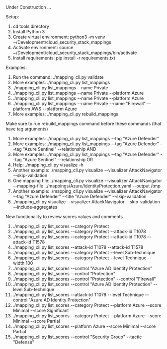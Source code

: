 Under Construction ...

Setup:  

1.  cd tools directory
1.  Install Python 3
1.  Create virtual environment:  python3 -m venv ~/Development/cloud_security_stack_mappings
1.  Activate environment:  source ~/Development/cloud_security_stack_mappings/bin/activate
1.  Install requirements:  pip install -r requirements.txt


Examples:
1.  Run the command:  ./mapping_cli.py validate
1.  More examples:   ./mapping_cli.py list_mappings
1.   ./mapping_cli.py list_mappings --name Private
1.   ./mapping_cli.py list_mappings --name Private --platform Azure
1.   ./mapping_cli.py list_mappings --name Private --platform Azure
1.  ./mapping_cli.py list_mappings --name Private --name "Firewall" --platform AWS --platform Azure
1.  More examples:   ./mapping_cli.py rebuild_mappings


Make sure to run rebuild_mappings command before these commands (that have tag arguments)
1.  More examples:   ./mapping_cli.py list_mappings --tag "Azure Defender"
1.  More examples:  ./mapping_cli.py list_mappings --tag "Azure Defender" --tag "Azure Sentinel" --relationship AND
1.  More examples:  ./mapping_cli.py list_mappings --tag "Azure Defender" --tag "Azure Sentinel" --relationship OR
1.  Help:  ./mapping_cli.py visualize -h
1.  Another example:  ./mapping_cli.py visualize --visualizer AttackNavigator  --skip-validation
1.  One mapping file: ./mapping_cli.py visualize --visualizer AttackNavigator --mapping-file ../mappings/Azure/IdentityProtection.yaml --output /tmp
1.  Another example:  ./mapping_cli.py visualize --visualizer AttackNavigator --tag "Azure Defender" --title "Azure Defender" --skip-validation
1.   ./mapping_cli.py visualize --visualizer AttackNavigator --skip-validation --include-aggregates

New functionality to review scores values and comments
1. ./mapping_cli.py list_scores --category Protect
1. ./mapping_cli.py list_scores --category Protect --attack-id T1078
1. ./mapping_cli.py list_scores --category Protect --attack-id T1078 --attack-id T1578 
1. ./mapping_cli.py list_scores --attack-id T1078 --attack-id T1578 
1. ./mapping_cli.py list_scores --category Protect --level Sub-technique
1. ./mapping_cli.py list_scores --category Protect --level Technique --width 100
1. ./mapping_cli.py list_scores --control "Azure AD Identity Protection"
1. ./mapping_cli.py list_scores --control "Protection"
1. ./mapping_cli.py list_scores --control "Protection" --control "Firewall"
1. ./mapping_cli.py list_scores --control "Azure AD Identity Protection" --level Sub-technique
1. ./mapping_cli.py list_scores  --attack-id T1078 --level Technique --control "Azure AD Identity Protection"
1. ./mapping_cli.py list_scores --category Protect --platform Azure --score Minimal --score Significant
1. ./mapping_cli.py list_scores --category Protect --platform Azure --score Minimal --score Partial
1. ./mapping_cli.py list_scores --platform Azure --score Minimal --score Partial
1. ./mapping_cli.py list_scores --control "Security Group" --tactic "Defense"
